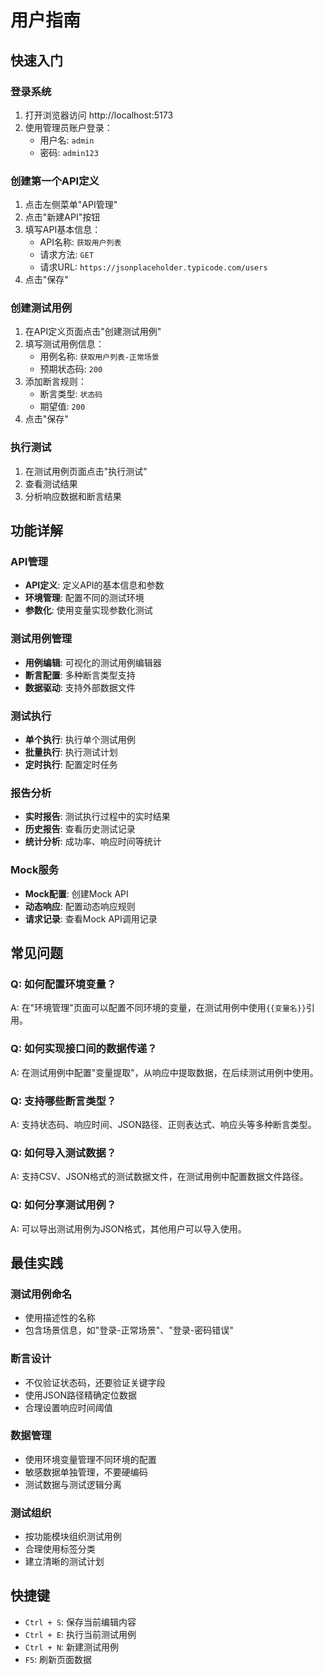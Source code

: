 # 用户指南

## 快速入门

### 登录系统
1. 打开浏览器访问 http://localhost:5173
2. 使用管理员账户登录：
   - 用户名: `admin`
   - 密码: `admin123`

### 创建第一个API定义
1. 点击左侧菜单"API管理"
2. 点击"新建API"按钮
3. 填写API基本信息：
   - API名称: `获取用户列表`
   - 请求方法: `GET`
   - 请求URL: `https://jsonplaceholder.typicode.com/users`
4. 点击"保存"

### 创建测试用例
1. 在API定义页面点击"创建测试用例"
2. 填写测试用例信息：
   - 用例名称: `获取用户列表-正常场景`
   - 预期状态码: `200`
3. 添加断言规则：
   - 断言类型: `状态码`
   - 期望值: `200`
4. 点击"保存"

### 执行测试
1. 在测试用例页面点击"执行测试"
2. 查看测试结果
3. 分析响应数据和断言结果

## 功能详解

### API管理
- **API定义**: 定义API的基本信息和参数
- **环境管理**: 配置不同的测试环境
- **参数化**: 使用变量实现参数化测试

### 测试用例管理
- **用例编辑**: 可视化的测试用例编辑器
- **断言配置**: 多种断言类型支持
- **数据驱动**: 支持外部数据文件

### 测试执行
- **单个执行**: 执行单个测试用例
- **批量执行**: 执行测试计划
- **定时执行**: 配置定时任务

### 报告分析
- **实时报告**: 测试执行过程中的实时结果
- **历史报告**: 查看历史测试记录
- **统计分析**: 成功率、响应时间等统计

### Mock服务
- **Mock配置**: 创建Mock API
- **动态响应**: 配置动态响应规则
- **请求记录**: 查看Mock API调用记录

## 常见问题

### Q: 如何配置环境变量？
A: 在"环境管理"页面可以配置不同环境的变量，在测试用例中使用`{{变量名}}`引用。

### Q: 如何实现接口间的数据传递？
A: 在测试用例中配置"变量提取"，从响应中提取数据，在后续测试用例中使用。

### Q: 支持哪些断言类型？
A: 支持状态码、响应时间、JSON路径、正则表达式、响应头等多种断言类型。

### Q: 如何导入测试数据？
A: 支持CSV、JSON格式的测试数据文件，在测试用例中配置数据文件路径。

### Q: 如何分享测试用例？
A: 可以导出测试用例为JSON格式，其他用户可以导入使用。

## 最佳实践

### 测试用例命名
- 使用描述性的名称
- 包含场景信息，如"登录-正常场景"、"登录-密码错误"

### 断言设计
- 不仅验证状态码，还要验证关键字段
- 使用JSON路径精确定位数据
- 合理设置响应时间阈值

### 数据管理
- 使用环境变量管理不同环境的配置
- 敏感数据单独管理，不要硬编码
- 测试数据与测试逻辑分离

### 测试组织
- 按功能模块组织测试用例
- 合理使用标签分类
- 建立清晰的测试计划

## 快捷键

- `Ctrl + S`: 保存当前编辑内容
- `Ctrl + E`: 执行当前测试用例
- `Ctrl + N`: 新建测试用例
- `F5`: 刷新页面数据